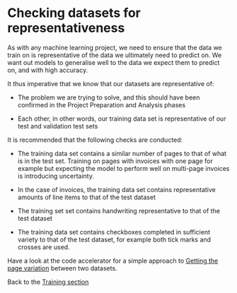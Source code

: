 # Checking datasets for representativeness

As with any machine learning project, we need to ensure that the data we train on is representative of the data we ultimately need to predict on. We want out models to generalise well to the data we expect them to predict on, and with high accuracy.

It thus imperative that we know that our datasets are representative of:

* The problem we are trying to solve, and this should have been confirmed in the Project Preparation and Analysis phases

* Each other, in other words, our training data set is representative of our test and validation test sets

It is recommended that the following checks are conducted:

* The training data set contains a similar number of pages to that of what is in the test set. Training on pages with invoices with one page for example but expecting the model to perform well on multi-page invoices is introducing uncertainty.

* In the case of invoices, the training data set contains representative amounts of line items to that of the test dataset

* The training set set contains handwriting representative to that of the test dataset

* The training data set contains checkboxes completed in sufficient variety to that of the test dataset, for example both tick marks and crosses are used.

Have a look at the code accelerator for a simple approach to [Getting the page variation](get_page_count_variation.py) between two datasets.

Back to the [Training section](../README.md)
